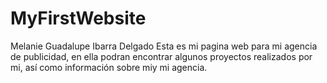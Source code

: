 # MyFirstWebsite
Melanie Guadalupe Ibarra Delgado
Esta es mi pagina web para mi agencia de publicidad, en ella podran encontrar algunos proyectos realizados por mi, así como información sobre miy mi agencia.
